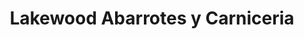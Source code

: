 ---
title: "Lakewood Abarrotes y Carniceria"
url: /lakewood/lakewood-abarrotes-y-carniceria/
shop: convenience
---